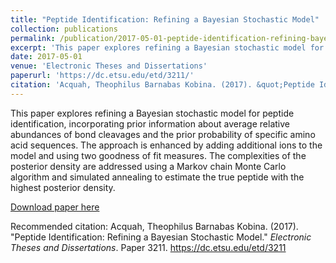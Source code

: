 ```yaml
---
title: "Peptide Identification: Refining a Bayesian Stochastic Model"
collection: publications
permalink: /publication/2017-05-01-peptide-identification-refining-bayesian-stochastic-model
excerpt: 'This paper explores refining a Bayesian stochastic model for peptide identification, incorporating prior information and improving the likelihood function.'
date: 2017-05-01
venue: 'Electronic Theses and Dissertations'
paperurl: 'https://dc.etsu.edu/etd/3211/'
citation: 'Acquah, Theophilus Barnabas Kobina. (2017). &quot;Peptide Identification: Refining a Bayesian Stochastic Model.&quot; <i>Electronic Theses and Dissertations</i>. Paper 3211.'
---
```

This paper explores refining a Bayesian stochastic model for peptide identification, incorporating prior information about average relative abundances of bond cleavages and the prior probability of specific amino acid sequences. The approach is enhanced by adding additional ions to the model and using two goodness of fit measures. The complexities of the posterior density are addressed using a Markov chain Monte Carlo algorithm and simulated annealing to estimate the true peptide with the highest posterior density.

[Download paper here](https://dc.etsu.edu/etd/3211/)

Recommended citation: Acquah, Theophilus Barnabas Kobina. (2017). "Peptide Identification: Refining a Bayesian Stochastic Model." <i>Electronic Theses and Dissertations</i>. Paper 3211. https://dc.etsu.edu/etd/3211
